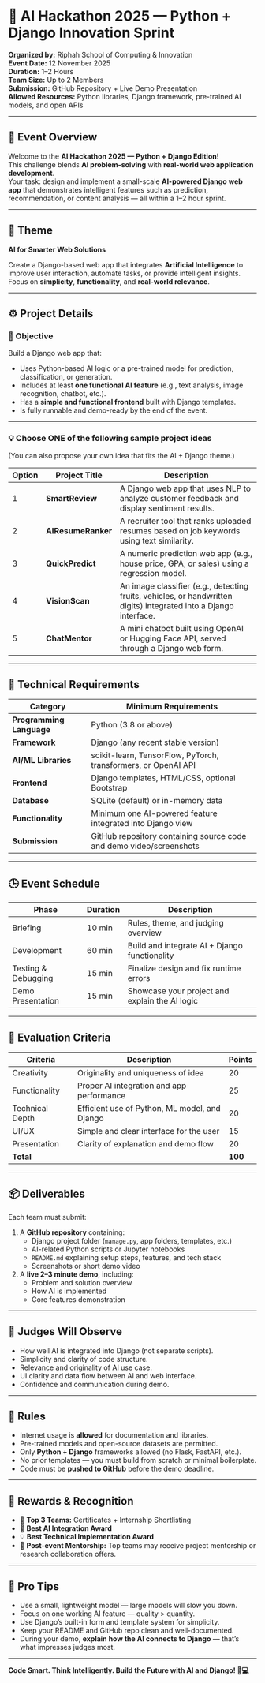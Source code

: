 # 🤖 AI Hackathon 2025 — Python + Django Innovation Sprint

**Organized by:** Riphah School of Computing & Innovation  
**Event Date:** 12 November 2025  
**Duration:** 1–2 Hours  
**Team Size:** Up to 2 Members  
**Submission:** GitHub Repository + Live Demo Presentation  
**Allowed Resources:** Python libraries, Django framework, pre-trained AI models, and open APIs  

---

## 🧭 Event Overview
Welcome to the **AI Hackathon 2025 — Python + Django Edition!**  
This challenge blends **AI problem-solving** with **real-world web application development**.  
Your task: design and implement a small-scale **AI-powered Django web app** that demonstrates intelligent features such as prediction, recommendation, or content analysis — all within a 1–2 hour sprint.

---

## 🎨 Theme
**AI for Smarter Web Solutions**

Create a Django-based web app that integrates **Artificial Intelligence** to improve user interaction, automate tasks, or provide intelligent insights.  
Focus on **simplicity**, **functionality**, and **real-world relevance**.

---

## ⚙️ Project Details

### 🎯 Objective
Build a Django web app that:
- Uses Python-based AI logic or a pre-trained model for prediction, classification, or generation.  
- Includes at least **one functional AI feature** (e.g., text analysis, image recognition, chatbot, etc.).  
- Has a **simple and functional frontend** built with Django templates.  
- Is fully runnable and demo-ready by the end of the event.

---

### 💡 Choose ONE of the following sample project ideas  
(You can also propose your own idea that fits the AI + Django theme.)

| Option | Project Title | Description |
|--------|----------------|--------------|
| 1 | **SmartReview** | A Django web app that uses NLP to analyze customer feedback and display sentiment results. |
| 2 | **AIResumeRanker** | A recruiter tool that ranks uploaded resumes based on job keywords using text similarity. |
| 3 | **QuickPredict** | A numeric prediction web app (e.g., house price, GPA, or sales) using a regression model. |
| 4 | **VisionScan** | An image classifier (e.g., detecting fruits, vehicles, or handwritten digits) integrated into a Django interface. |
| 5 | **ChatMentor** | A mini chatbot built using OpenAI or Hugging Face API, served through a Django web form. |

---

## 🧱 Technical Requirements

| Category | Minimum Requirements |
|-----------|----------------------|
| **Programming Language** | Python (3.8 or above) |
| **Framework** | Django (any recent stable version) |
| **AI/ML Libraries** | scikit-learn, TensorFlow, PyTorch, transformers, or OpenAI API |
| **Frontend** | Django templates, HTML/CSS, optional Bootstrap |
| **Database** | SQLite (default) or in-memory data |
| **Functionality** | Minimum one AI-powered feature integrated into Django view |
| **Submission** | GitHub repository containing source code and demo video/screenshots |

---

## 🕒 Event Schedule

| Phase | Duration | Description |
|-------|-----------|-------------|
| Briefing | 10 min | Rules, theme, and judging overview |
| Development | 60 min | Build and integrate AI + Django functionality |
| Testing & Debugging | 15 min | Finalize design and fix runtime errors |
| Demo Presentation | 15 min | Showcase your project and explain the AI logic |

---

## 🧩 Evaluation Criteria

| Criteria | Description | Points |
|-----------|--------------|--------|
| Creativity | Originality and uniqueness of idea | 20 |
| Functionality | Proper AI integration and app performance | 25 |
| Technical Depth | Efficient use of Python, ML model, and Django | 20 |
| UI/UX | Simple and clear interface for the user | 15 |
| Presentation | Clarity of explanation and demo flow | 20 |
| **Total** |  | **100** |

---

## 📦 Deliverables
Each team must submit:
1. A **GitHub repository** containing:
   - Django project folder (`manage.py`, app folders, templates, etc.)  
   - AI-related Python scripts or Jupyter notebooks  
   - `README.md` explaining setup steps, features, and tech stack  
   - Screenshots or short demo video  
2. A **live 2–3 minute demo**, including:
   - Problem and solution overview  
   - How AI is implemented  
   - Core features demonstration  

---

## 🧠 Judges Will Observe
- How well AI is integrated into Django (not separate scripts).  
- Simplicity and clarity of code structure.  
- Relevance and originality of AI use case.  
- UI clarity and data flow between AI and web interface.  
- Confidence and communication during demo.  

---

## 🧰 Rules
- Internet usage is **allowed** for documentation and libraries.  
- Pre-trained models and open-source datasets are permitted.  
- Only **Python + Django** frameworks allowed (no Flask, FastAPI, etc.).  
- No prior templates — you must build from scratch or minimal boilerplate.  
- Code must be **pushed to GitHub** before the demo deadline.  

---

## 🏅 Rewards & Recognition
- 🥇 **Top 3 Teams:** Certificates + Internship Shortlisting  
- 🧠 **Best AI Integration Award**  
- 💡 **Best Technical Implementation Award**  
- 🌟 **Post-event Mentorship:** Top teams may receive project mentorship or research collaboration offers.  

---

## 🚀 Pro Tips
- Use a small, lightweight model — large models will slow you down.  
- Focus on one working AI feature — quality > quantity.  
- Use Django’s built-in form and template system for simplicity.  
- Keep your README and GitHub repo clean and well-documented.  
- During your demo, **explain how the AI connects to Django** — that’s what impresses judges most.

---

**Code Smart. Think Intelligently. Build the Future with AI and Django! 🧠💻**
